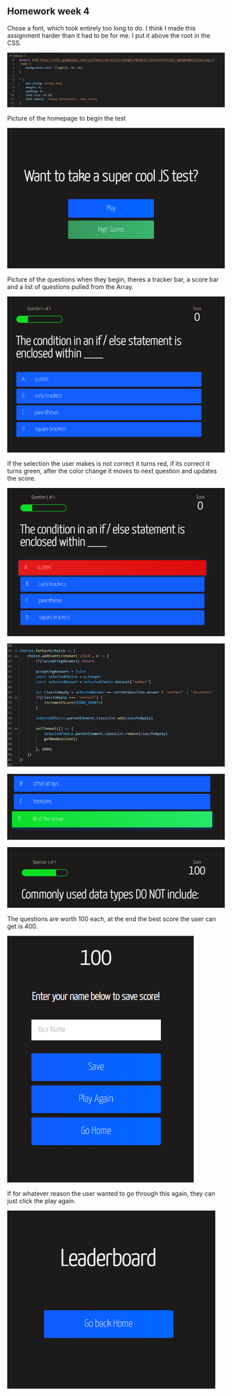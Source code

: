 ## Homework week 4

Chose a font, which took entirely too long to do. I think I made this assignment harder than it had to be for me. I put it above the root in the CSS.

![Image on Index on loadout](/assets/CssPic8.PNG)

Picture of the homepage to begin the test

![Image on Index on loadout](/assets/Pic1.PNG)

Picture of the questions when they begin, theres a tracker bar, a score bar and a list of questions pulled from the Array. 

![Image on Index on loadout](/assets/Pic2.PNG)

If the selection the user makes is not correct it turns red, if its correct it turns green, after the color change it moves to next question and updates the score.

![Image on Index on loadout](/assets/Pic3.PNG)

![Image on Index on loadout](/assets/JSPic8.PNG)

![Image on Index on loadout](/assets/Pic4.PNG)

![Image on Index on loadout](/assets/Pic5.PNG)

The questions are worth 100 each, at the end the best score the user can get is 400.

![Image on Index on loadout](/assets/Pic6.PNG)

If for whatever reason the user wanted to go through this again, they can just click the play again. 

![Image on Index on loadout](/assets/Pic7.PNG)






